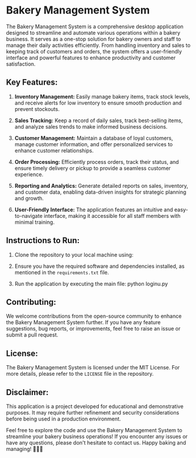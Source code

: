 # Bakery Management System

The Bakery Management System is a comprehensive desktop application designed to streamline and automate various operations within a bakery business. It serves as a one-stop solution for bakery owners and staff to manage their daily activities efficiently. From handling inventory and sales to keeping track of customers and orders, the system offers a user-friendly interface and powerful features to enhance productivity and customer satisfaction.

## Key Features:

1. **Inventory Management:** Easily manage bakery items, track stock levels, and receive alerts for low inventory to ensure smooth production and prevent stockouts.

2. **Sales Tracking:** Keep a record of daily sales, track best-selling items, and analyze sales trends to make informed business decisions.

3. **Customer Management:** Maintain a database of loyal customers, manage customer information, and offer personalized services to enhance customer relationships.

4. **Order Processing:** Efficiently process orders, track their status, and ensure timely delivery or pickup to provide a seamless customer experience.

5. **Reporting and Analytics:** Generate detailed reports on sales, inventory, and customer data, enabling data-driven insights for strategic planning and growth.

6. **User-Friendly Interface:** The application features an intuitive and easy-to-navigate interface, making it accessible for all staff members with minimal training.

## Instructions to Run:

1. Clone the repository to your local machine using: 

2. Ensure you have the required software and dependencies installed, as mentioned in the `requirements.txt` file.

3. Run the application by executing the main file: python loginu.py

## Contributing:

We welcome contributions from the open-source community to enhance the Bakery Management System further. If you have any feature suggestions, bug reports, or improvements, feel free to raise an issue or submit a pull request.

## License:

The Bakery Management System is licensed under the MIT License. For more details, please refer to the `LICENSE` file in the repository.

## Disclaimer:

This application is a project developed for educational and demonstrative purposes. It may require further refinement and security considerations before being used in a production environment.

Feel free to explore the code and use the Bakery Management System to streamline your bakery business operations! If you encounter any issues or have any questions, please don't hesitate to contact us. Happy baking and managing! 🍪🍰🥐


